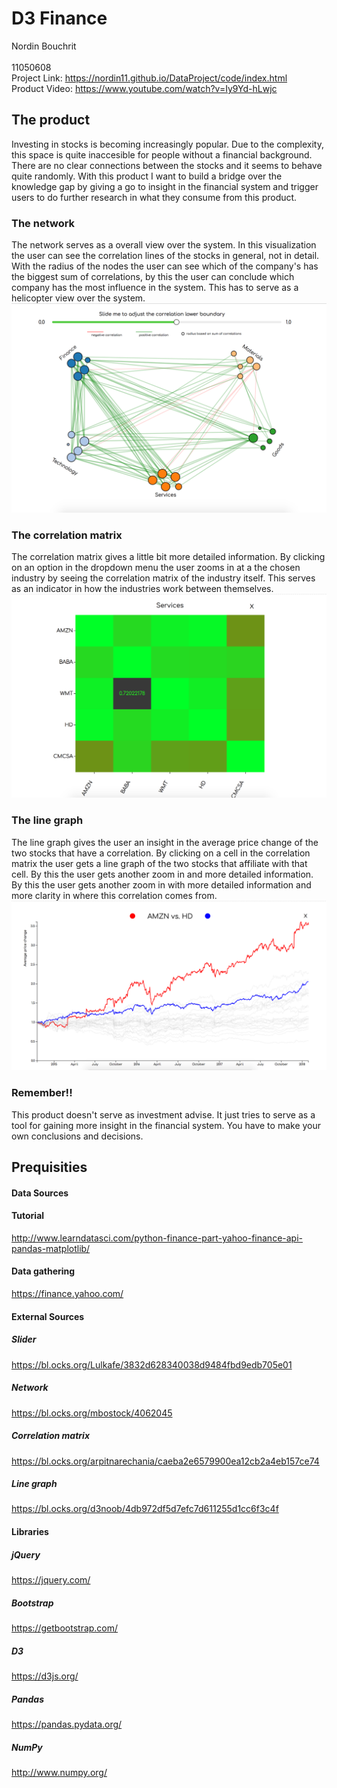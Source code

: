 # D3 Finance
Nordin Bouchrit <br />	
11050608
<br />
Project Link: https://nordin11.github.io/DataProject/code/index.html<br/>
Product Video: https://www.youtube.com/watch?v=Iy9Yd-hLwjc

## The product

Investing in stocks is becoming increasingly popular. Due to the complexity, this space is quite inaccesible for people without a financial background. There are no clear connections between the stocks and it seems to behave quite randomly. With this product I want to build a bridge over the knowledge gap by giving a go to insight in the financial system and trigger users to do further research in what they consume from this product.   

### The network
The network serves as a overall view over the system. In this visualization the user can see the correlation lines of the stocks in general, not in detail. With the radius of the nodes the user can see which of the company's has the biggest sum of correlations, by this the user can conclude which company has the most influence in the system. This has to serve as a helicopter view over the system.
![](doc/networkpreview.png)

### The correlation matrix
The correlation matrix gives a little bit more detailed information. By clicking on an option in the dropdown menu the user zooms in at a the chosen industry by seeing the correlation matrix of the industry itself. This serves as an indicator in how the industries work between themselves.
![](doc/matrixpreview.png)<br />

### The line graph 
The line graph gives the user an insight in the average price change of the two stocks that have a correlation. By clicking on a cell in the correlation matrix the user gets a line graph of the two stocks that affiliate with that cell. By this the user gets another zoom in and more detailed information. By this the user gets another zoom in with more detailed information and more clarity in where this correlation comes from.
![](doc/linegraphpreview.png)<br />

### Remember!!
This product doesn't serve as investment advise. It just tries to serve as a tool for gaining more insight in the financial system. You have to make your own conclusions and decisions.  <br />

## Prequisities

#### Data Sources 
#### Tutorial 
http://www.learndatasci.com/python-finance-part-yahoo-finance-api-pandas-matplotlib/ <br />
#### Data gathering
https://finance.yahoo.com/ <br />

#### External Sources
##### Slider
https://bl.ocks.org/Lulkafe/3832d628340038d9484fbd9edb705e01 
##### Network 
https://bl.ocks.org/mbostock/4062045 
##### Correlation matrix
https://bl.ocks.org/arpitnarechania/caeba2e6579900ea12cb2a4eb157ce74 
##### Line graph
https://bl.ocks.org/d3noob/4db972df5d7efc7d611255d1cc6f3c4f 

#### Libraries
##### jQuery
https://jquery.com/
##### Bootstrap
https://getbootstrap.com/
##### D3
https://d3js.org/
##### Pandas
https://pandas.pydata.org/
##### NumPy
http://www.numpy.org/





